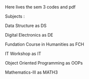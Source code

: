 Here lives the sem 3 codes and pdf

Subjects :

Data Structure as DS

Digital Electronics as DE

Fundation Course in Humanities as FCH

IT Workshop as IT

Object Oriented Programming as OOPs

Mathematics-III as MATH3
